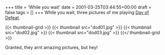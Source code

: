+++
title = 'While you wait'
date = 2001-03-25T03:44:55+00:00
draft = false
tags = []
+++
While you wait, three pictures of me playing [Day of Defeat](https://web.archive.org/web/20010519135127/http://www.dayofdefeatmod.com/).

{{< thumbnail-grid >}}
{{< thumbnail src="dod01.jpg" >}}
{{< thumbnail src="dod02.jpg" >}}
{{< thumbnail src="dod03.jpg" >}}
{{</ thumbnail-grid >}}

Granted, they arnt amazing pictures, but hey!